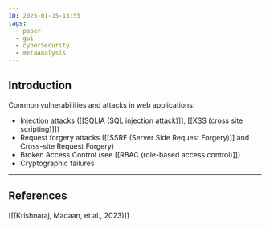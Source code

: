 ```yaml
---
ID: 2025-01-15-13:55
tags:
  - paper
  - gui
  - cyberSecurity
  - metaAnalysis
---
```

## Introduction

Common vulnerabilities and attacks in web applications:
- Injection attacks ([[SQLIA (SQL injection attack)]], [[XSS (cross site scripting)]])
- Request forgery attacks ([[SSRF (Server Side Request Forgery)]] and Cross-site Request Forgery)
- Broken Access Control (see [[RBAC (role-based access control)]])
- Cryptographic failures

---
## References
[[(Krishnaraj, Madaan, et al., 2023)]]